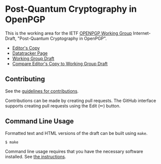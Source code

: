 # Post-Quantum Cryptography in OpenPGP

This is the working area for the IETF [OPENPGP Working Group](https://datatracker.ietf.org/wg/openpgp/documents/) Internet-Draft, "Post-Quantum Cryptography in OpenPGP".

* [Editor's Copy](https://openpgp-pqc.github.io/draft-openpgp-pqc/#go.draft-ietf-openpgp-pqc.html)
* [Datatracker Page](https://datatracker.ietf.org/doc/draft-ietf-openpgp-pqc)
* [Working Group Draft](https://datatracker.ietf.org/doc/html/draft-ietf-openpgp-pqc)
* [Compare Editor's Copy to Working Group Draft](https://openpgp-pqc.github.io/draft-openpgp-pqc/#go.draft-ietf-openpgp-pqc.diff)


## Contributing

See the
[guidelines for contributions](https://github.com/openpgp-pqc/draft-openpgp-pqc/blob/main/CONTRIBUTING.md).

Contributions can be made by creating pull requests.
The GitHub interface supports creating pull requests using the Edit (✏) button.


## Command Line Usage

Formatted text and HTML versions of the draft can be built using `make`.

```sh
$ make
```

Command line usage requires that you have the necessary software installed.  See
[the instructions](https://github.com/martinthomson/i-d-template/blob/main/doc/SETUP.md).


